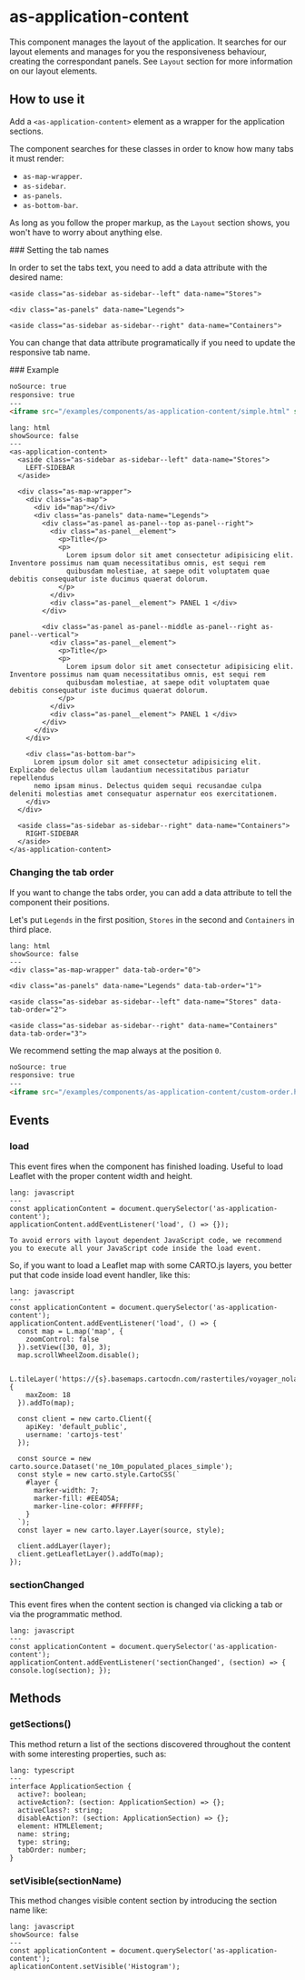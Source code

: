 # as-application-content

This component manages the layout of the application. It searches for our layout elements and manages for you the responsiveness behaviour, creating the correspondant panels. See `Layout` section for more information on our layout elements.

## How to use it

Add a `<as-application-content>` element as a wrapper for the application sections.

The component searches for these classes in order to know how many tabs it must render:
- `as-map-wrapper`.
- `as-sidebar`.
- `as-panels`.
- `as-bottom-bar`.

As long as you follow the proper markup, as the `Layout` section shows, you won't have to worry about anything else.

### Setting the tab names

In order to set the tabs text, you need to add a data attribute with the desired name:

`<aside class="as-sidebar as-sidebar--left" data-name="Stores">`

`<div class="as-panels" data-name="Legends">`

`<aside class="as-sidebar as-sidebar--right" data-name="Containers">`

You can change that data attribute programatically if you need to update the responsive tab name.

### Example

```html
noSource: true
responsive: true
---
<iframe src="/examples/components/as-application-content/simple.html" style="width: 100%; height: 100%;">
```

```code
lang: html
showSource: false
---
<as-application-content>
  <aside class="as-sidebar as-sidebar--left" data-name="Stores">
    LEFT-SIDEBAR
  </aside>

  <div class="as-map-wrapper">
    <div class="as-map">
      <div id="map"></div>
      <div class="as-panels" data-name="Legends">
        <div class="as-panel as-panel--top as-panel--right">
          <div class="as-panel__element">
            <p>Title</p>
            <p>
              Lorem ipsum dolor sit amet consectetur adipisicing elit. Inventore possimus nam quam necessitatibus omnis, est sequi rem
              quibusdam molestiae, at saepe odit voluptatem quae debitis consequatur iste ducimus quaerat dolorum.
            </p>
          </div>
          <div class="as-panel__element"> PANEL 1 </div>
        </div>

        <div class="as-panel as-panel--middle as-panel--right as-panel--vertical">
          <div class="as-panel__element">
            <p>Title</p>
            <p>
              Lorem ipsum dolor sit amet consectetur adipisicing elit. Inventore possimus nam quam necessitatibus omnis, est sequi rem
              quibusdam molestiae, at saepe odit voluptatem quae debitis consequatur iste ducimus quaerat dolorum.
            </p>
          </div>
          <div class="as-panel__element"> PANEL 1 </div>
        </div>
      </div>
    </div>

    <div class="as-bottom-bar">
      Lorem ipsum dolor sit amet consectetur adipisicing elit. Explicabo delectus ullam laudantium necessitatibus pariatur repellendus
      nemo ipsam minus. Delectus quidem sequi recusandae culpa deleniti molestias amet consequatur aspernatur eos exercitationem.
    </div>
  </div>

  <aside class="as-sidebar as-sidebar--right" data-name="Containers">
    RIGHT-SIDEBAR
  </aside>
</as-application-content>
```

### Changing the tab order

If you want to change the tabs order, you can add a data attribute to tell the component their positions.

Let's put `Legends` in the first position, `Stores` in the second and `Containers` in third place.

```code
lang: html
showSource: false
---
<div class="as-map-wrapper" data-tab-order="0">

<div class="as-panels" data-name="Legends" data-tab-order="1">

<aside class="as-sidebar as-sidebar--left" data-name="Stores" data-tab-order="2">

<aside class="as-sidebar as-sidebar--right" data-name="Containers" data-tab-order="3">
```

We recommend setting the map always at the position `0`.

```html
noSource: true
responsive: true
---
<iframe src="/examples/components/as-application-content/custom-order.html" style="width: 100%; height: 100%;">
```

## Events

### **load**

This event fires when the component has finished loading. Useful to load Leaflet with the proper content width and height.

```code
lang: javascript
---
const applicationContent = document.querySelector('as-application-content');
applicationContent.addEventListener('load', () => {});
```

```hint|directive
To avoid errors with layout dependent JavaScript code, we recommend you to execute all your JavaScript code inside the load event.
```

So, if you want to load a Leaflet map with some CARTO.js layers, you better put that code inside load event handler, like this:
```code
lang: javascript
---
const applicationContent = document.querySelector('as-application-content');
applicationContent.addEventListener('load', () => {
  const map = L.map('map', {
    zoomControl: false
  }).setView([30, 0], 3);
  map.scrollWheelZoom.disable();

  L.tileLayer('https://{s}.basemaps.cartocdn.com/rastertiles/voyager_nolabels/{z}/{x}/{y}.png', {
    maxZoom: 18
  }).addTo(map);

  const client = new carto.Client({
    apiKey: 'default_public',
    username: 'cartojs-test'
  });

  const source = new carto.source.Dataset('ne_10m_populated_places_simple');
  const style = new carto.style.CartoCSS(`
    #layer {
      marker-width: 7;
      marker-fill: #EE4D5A;
      marker-line-color: #FFFFFF;
    }
  `);
  const layer = new carto.layer.Layer(source, style);

  client.addLayer(layer);
  client.getLeafletLayer().addTo(map);
});
```

### **sectionChanged**

This event fires when the content section is changed via clicking a tab or via the programmatic method.

```code
lang: javascript
---
const applicationContent = document.querySelector('as-application-content');
applicationContent.addEventListener('sectionChanged', (section) => { console.log(section); });
```

## Methods

### **getSections()**

This method return a list of the sections discovered throughout the content with some interesting properties, such as:

```code
lang: typescript
---
interface ApplicationSection {
  active?: boolean;
  activeAction?: (section: ApplicationSection) => {};
  activeClass?: string;
  disableAction?: (section: ApplicationSection) => {};
  element: HTMLElement;
  name: string;
  type: string;
  tabOrder: number;
}
```

### **setVisible(sectionName)**

This method changes visible content section by introducing the section name like:

```code
lang: javascript
showSource: false
---
const applicationContent = document.querySelector('as-application-content');
aplicationContent.setVisible('Histogram');
```
